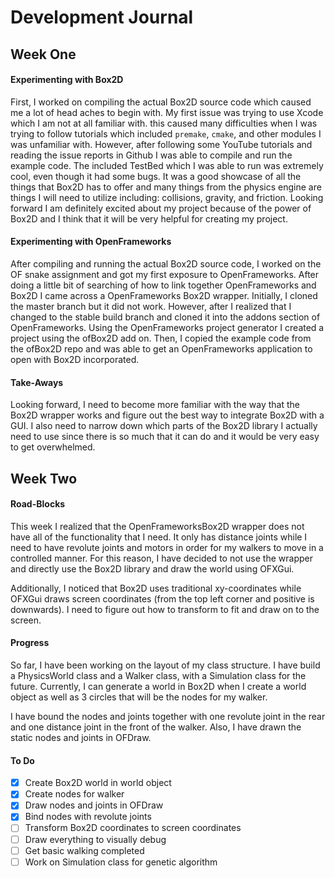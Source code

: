 # Development Journal
## Week One
#### Experimenting with Box2D

First, I worked on compiling the actual Box2D source code which caused me a lot of head aches to begin with. My first issue was trying to use Xcode which I am not at all familiar with. this caused many difficulties when I was trying to follow tutorials which included `premake`, `cmake`, and other modules I was unfamiliar with. However, after following some YouTube tutorials and reading the issue reports in Github I was able to compile and run the example code. The included TestBed which I was able to run was extremely cool, even though it had some bugs. It was a good showcase of all the things that Box2D has to offer and many things from the physics engine are things I will need to utilize including: collisions, gravity, and friction. Looking forward I am definitely excited about my project because of the power of Box2D and I think that it will be very helpful for creating my project.

#### Experimenting with OpenFrameworks

After compiling and running the actual Box2D source code, I worked on the OF snake assignment and got my first exposure to OpenFrameworks. After doing a little bit of searching of how to link together OpenFrameworks and Box2D I came across a OpenFrameworks Box2D wrapper. Initially, I cloned the master branch but it did not work. However, after I realized that I changed to the stable build branch and cloned it into the addons section of OpenFrameworks. Using the OpenFrameworks project generator I created a project using the ofBox2D add on. Then, I copied the example code from the ofBox2D repo and was able to get an OpenFrameworks application to open with Box2D incorporated.

#### Take-Aways

Looking forward, I need to become more familiar with the way that the Box2D wrapper works and figure out the best way to integrate Box2D with a GUI. I also need to narrow down which parts of the Box2D library I actually need to use since there is so much that it can do and it would be very easy to get overwhelmed.

## Week Two
#### Road-Blocks

This week I realized that the OpenFrameworksBox2D wrapper does not have all of the functionality that I need. It only has distance joints while I need to have revolute joints and motors in order for my walkers to move in a controlled manner. For this reason, I have decided to not use the wrapper and directly use the Box2D library and draw the world using OFXGui.

Additionally, I noticed that Box2D uses traditional xy-coordinates while OFXGui draws screen coordinates (from the top left corner and positive is downwards). I need to figure out how to transform to fit and draw on to the screen.
#### Progress

So far, I have been working on the layout of my class structure. I have build a PhysicsWorld class and a Walker class, with a Simulation class for the future. Currently, I can generate a world in Box2D when I create a world object as well as 3 circles that will be the nodes for my walker. 

I have bound the nodes and joints together with one revolute joint in the rear and one distance joint in the front of the walker. Also, I have drawn the static nodes and joints in OFDraw.

#### To Do
- [x] Create Box2D world in world object
- [x] Create nodes for walker
- [x] Draw nodes and joints in OFDraw
- [x] Bind nodes with revolute joints
- [ ] Transform Box2D coordinates to screen coordinates
- [ ] Draw everything to visually debug
- [ ] Get basic walking completed 
- [ ] Work on Simulation class for genetic algorithm
